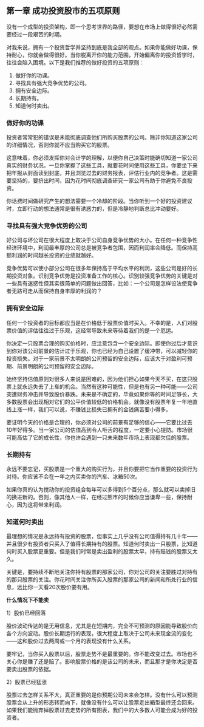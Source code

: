 ## 第一章 成功投资股市的五项原则

没有一个成型的投资架构，即一个思考世界的路径，要想在市场上做得很好必然需要经过一段艰苦的时期。

对我来说，拥有一个投资哲学并坚持到底是我全部的观点。如果你能做好功课，保持耐心，你就会做得很好。当你脱离开你的能力范围，开始偏离你的投资哲学时，往往会陷入困境。以下是我们推荐的做好投资的五项原则：

1. 做好你的功课。
2. 寻找具有强大竞争优势的公司。
3. 拥有安全边际。
4. 长期持有。
5. 知道何时卖出。

### 做好你的功课

投资者常常犯的错误是未能彻底调查他们所购买股票的公司。除非你知道这家公司的详细情况，否则你就不应当购买它的股票。

这意味着，你必须发挥你对会计学的理解，以便你自己决策时能确切知道一家公司真实的财务状况。一旦你掌握了这些工具，就要花时间使用这些工具，你要坐下来把年报从封面读到封底，并且浏览过去的财务报表，评估行业内的竞争者。这是需要坚持的，要挤出时间，因为花时间彻底调查研究一家公司有助于你避免不良投资。

你话费时间做研究产生的想法需要一个冷却的阶段。当你听到一个好的投资建议时，立即行动的想法通常是很有诱惑力的，但是冷静地判断总比冲动要好。

### 寻找具有强大竞争优势的公司

好公司与坏公司在很大程度上取决于公司自身竞争优势的大小。在任何一种竞争性经济环境中，利润最丰厚的公司总是被竞争者包围，因而利润率会降低。而保持高额利润的时间越长投资的业绩就越好。

竞争优势可以使小部分公司在很多年保持高于平均水平的利润，这些公司是好的长期投资对象。识别竞争优势是投资准备工作的核心。识别较强竞争优势的关键是对一些具有迷惑性但其实很简单的问题做出回答，比如：一个公司是怎样设法使竞争者无路可走从而保持自身丰厚的利润的？

### 拥有安全边际

任何一个投资者的目标都应当是在价格低于股票价值时买入。不幸的是，人们对股票价值的评估往往过于乐观，这经常导致未来等待着我们的是一个厄运。

你决定一只股票合理的购买价格时，应注意包含一个安全边际。即使你过后才意识到你对该公司前景的估计过于乐观，你也已经为自己设置了缓冲带，可以减轻你的投资损失。对于一家前景不太明朗的公司预留的安全边际，应该大于对盈利可预期、前景明朗的公司预留的安全边际。

始终坚持估值原则对很多人来说是困难的，因为他们担心如果今天不买，在这只股票上就永远失去了上车的机会。当然有这种可能性，但是也有另一种可能——公司突遭财务冲击并导致股价暴跌。未来是不确定的，毕竟如果你等的时间足够长，大多数股票会出现相对它们的公平价值较低的价格机会。就像没有股票年复一年地直线上涨一样，我们可以说，不赚钱比损失已拥有的金钱痛苦要小得多。

要证明今天的价格是合理的，你必须对公司的前景有足够的信心——它要比过去10年好得多。当一家公司的估值高到令人咂舌的程度，一定要小心提防。市场很可能高估了它的成长性，你也许会遇到一只未来数年市场上表现都欠佳的股票。

### 长期持有

永远不要忘记，买股票是一个重大的购买行为，并且你要把它当作重要的投资行为对待。你应该不会在一年之内买卖你的汽车、冰箱50次。

如果你真的认为搅动你的投资组合每年可以多得到5个百分点，那么就可以卖掉旧的换进新的。否则，像其他人一样，在经过熊市的时候你应当谦卑一些，保持耐心，因为这将带来利润。

### 知道何时卖出

最理想的情况是永远持有投资的股票，但事实上几乎没有公司值得持有几十年——并且很少有投资者只买入了值得长期持有的股票。知道何时卖出一只股票，比知道何时买入股票更重要。但是我们时常是卖出盈利的股票太早，持有赔钱的股票又太久。

关键是，要持续不断地关注你持有股票的那家公司，你对公司的关注要胜过对持有的那只股票的关注。你花时间关注你所买入股票的那家公司的新闻和所处行业的信息，远比你一天看20次股价要有用。

**什么情况下不能卖**

1）股价已经回落

股价波动传达的是无用信息，尤其是在短期内，完全不可预测的原因能导致股价向各个方向波动。股价长期运行的表现，很大程度上取决于公司未来现金流的变化——这和股价过去两周或一个月的表现没有什么关系。

要牢记，当你买入股票以后，股票走势不是最重要的。你不能改变过去。市场也不关心你是赚了还是赔了。影响股票价格的是该公司的未来，而且那才是你决定是否要卖出股票的依据。

2）股票已经猛涨

股票过去怎样关系不大，真正重要的是你预期公司未来会怎样。没有什么可以预测股票会从上升的形态转而向下，就像没有什么可以让股票走出箱型最终还会回来。如果我们能抛弃掉股票过去走势的所有图表，我们中的大多数人可能会成为好的投资者。
